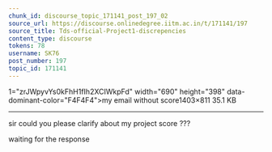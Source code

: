 ```yaml
---
chunk_id: discourse_topic_171141_post_197_02
source_url: https://discourse.onlinedegree.iitm.ac.in/t/171141/197
source_title: Tds-official-Project1-discrepencies
content_type: discourse
tokens: 78
username: SK76
post_number: 197
topic_id: 171141
---
```


1="zrJWpyvYs0kFhH1fIh2XCIWkpFd" width="690" height="398" data-dominant-color="F4F4F4">my email without score1403×811 35.1 KB

---

sir could you please clarify about my project score ???

waiting for the response
